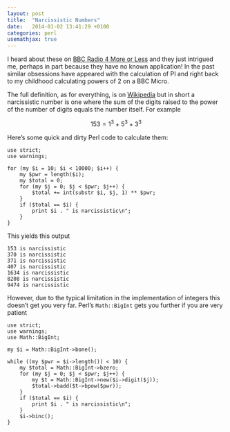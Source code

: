 ```yaml
---
layout: post
title:  "Narcissistic Numbers"
date:   2014-01-02 13:41:29 +0100
categories: perl
usemathjax: true
---
```


I heard about these on [BBC Radio 4 More or
Less](http://www.bbc.co.uk/programmes/b006qshd) and they just intrigued
me, perhaps in part because they have no known application! In the past
similar obsessions have appeared with the calculation of PI and right
back to my childhood calculating powers of 2 on a BBC Micro.

The full definition, as for everything, is on
[Wikipedia](https://en.wikipedia.org/wiki/Narcissistic_number) but in
short a narcissistic number is one where the sum of the digits raised to
the power of the number of digits equals the number itself. For example

$$153 = 1^3 + 5^3 + 3^3$$

Here’s some quick and dirty Perl code to calculate them:

    use strict;
    use warnings;
    
    for (my $i = 10; $i < 10000; $i++) {
        my $pwr = length($i);
        my $total = 0;
        for (my $j = 0; $j < $pwr; $j++) {
            $total += int(substr $i, $j, 1) ** $pwr;
        }
        if ($total == $i) {
            print $i . " is narcissistic\n";
        }
    }

This yields this output

    153 is narcissistic
    370 is narcissistic
    371 is narcissistic
    407 is narcissistic
    1634 is narcissistic
    8208 is narcissistic
    9474 is narcissistic

However, due to the typical limitation in the implementation of integers
this doesn’t get you very far. Perl’s `Math::BigInt` gets you further if
you are very patient

    use strict;
    use warnings;
    use Math::BigInt;
    
    my $i = Math::BigInt->bone();
    
    while ((my $pwr = $i->length()) < 10) {
        my $total = Math::BigInt->bzero;
        for (my $j = 0; $j < $pwr; $j++) {
            my $t = Math::BigInt->new($i->digit($j));
            $total->badd($t->bpow($pwr));
        }
        if ($total == $i) {
            print $i . " is narcissistic\n";
        }
        $i->binc();
    }

